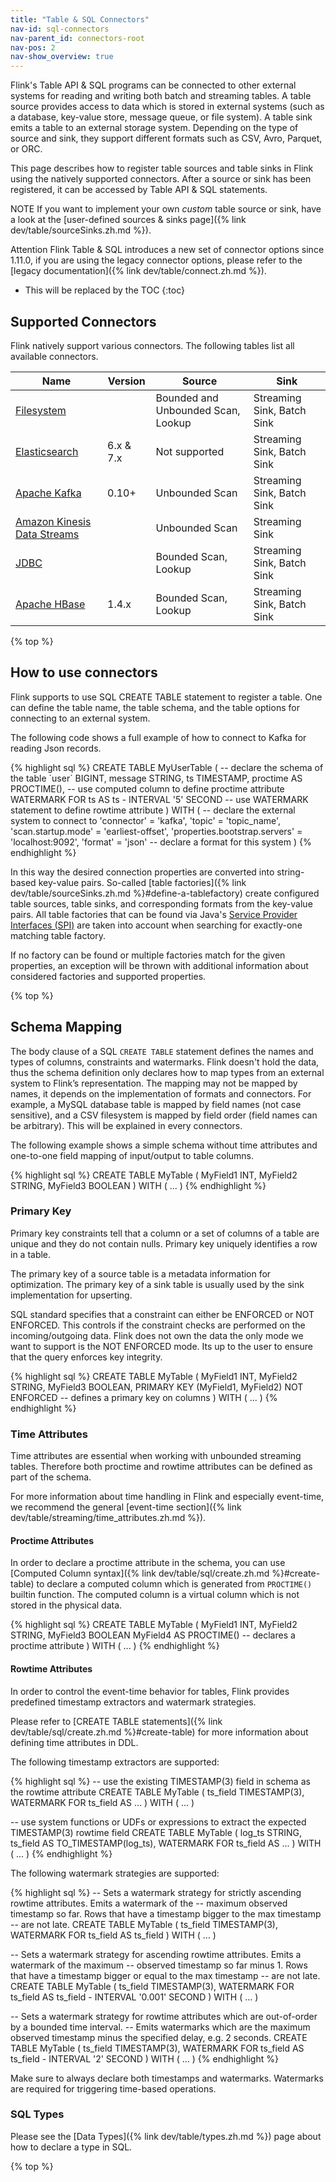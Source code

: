 ```yaml
---
title: "Table & SQL Connectors"
nav-id: sql-connectors
nav-parent_id: connectors-root
nav-pos: 2
nav-show_overview: true
---
```

<!--
Licensed to the Apache Software Foundation (ASF) under one
or more contributor license agreements.  See the NOTICE file
distributed with this work for additional information
regarding copyright ownership.  The ASF licenses this file
to you under the Apache License, Version 2.0 (the
"License"); you may not use this file except in compliance
with the License.  You may obtain a copy of the License at

  http://www.apache.org/licenses/LICENSE-2.0

Unless required by applicable law or agreed to in writing,
software distributed under the License is distributed on an
"AS IS" BASIS, WITHOUT WARRANTIES OR CONDITIONS OF ANY
KIND, either express or implied.  See the License for the
specific language governing permissions and limitations
under the License.
-->


Flink's Table API & SQL programs can be connected to other external systems for reading and writing both batch and streaming tables. A table source provides access to data which is stored in external systems (such as a database, key-value store, message queue, or file system). A table sink emits a table to an external storage system. Depending on the type of source and sink, they support different formats such as CSV, Avro, Parquet, or ORC.

This page describes how to register table sources and table sinks in Flink using the natively supported connectors. After a source or sink has been registered, it can be accessed by Table API & SQL statements.

<span class="label label-info">NOTE</span> If you want to implement your own *custom* table source or sink, have a look at the [user-defined sources & sinks page]({% link dev/table/sourceSinks.zh.md %}).

<span class="label label-danger">Attention</span> Flink Table & SQL introduces a new set of connector options since 1.11.0, if you are using the legacy connector options, please refer to the [legacy documentation]({% link dev/table/connect.zh.md %}).

* This will be replaced by the TOC
{:toc}

Supported Connectors
------------

Flink natively support various connectors. The following tables list all available connectors.

<table class="table table-bordered">
    <thead>
      <tr>
        <th class="text-left">Name</th>
        <th class="text-center">Version</th>
        <th class="text-center">Source</th>
        <th class="text-center">Sink</th>
      </tr>
    </thead>
    <tbody>
    <tr>
      <td><a href="{% link dev/table/connectors/filesystem.zh.md %}">Filesystem</a></td>
      <td></td>
      <td>Bounded and Unbounded Scan, Lookup</td>
      <td>Streaming Sink, Batch Sink</td>
    </tr>
    <tr>
      <td><a href="{% link dev/table/connectors/elasticsearch.zh.md %}">Elasticsearch</a></td>
      <td>6.x & 7.x</td>
      <td>Not supported</td>
      <td>Streaming Sink, Batch Sink</td>
    </tr>
    <tr>
      <td><a href="{% link dev/table/connectors/kafka.zh.md %}">Apache Kafka</a></td>
      <td>0.10+</td>
      <td>Unbounded Scan</td>
      <td>Streaming Sink, Batch Sink</td>
    </tr>
    <tr>
      <td><a href="{% link dev/table/connectors/kinesis.zh.md %}">Amazon Kinesis Data Streams</a></td>
      <td></td>
      <td>Unbounded Scan</td>
      <td>Streaming Sink</td>
    </tr>
    <tr>
      <td><a href="{% link dev/table/connectors/jdbc.zh.md %}">JDBC</a></td>
      <td></td>
      <td>Bounded Scan, Lookup</td>
      <td>Streaming Sink, Batch Sink</td>
    </tr>
    <tr>
      <td><a href="{% link dev/table/connectors/hbase.zh.md %}">Apache HBase</a></td>
      <td>1.4.x</td>
      <td>Bounded Scan, Lookup</td>
      <td>Streaming Sink, Batch Sink</td>
    </tr>
    </tbody>
</table>

{% top %}

How to use connectors
--------

Flink supports to use SQL CREATE TABLE statement to register a table. One can define the table name, the table schema, and the table options for connecting to an external system.

The following code shows a full example of how to connect to Kafka for reading Json records.

<div class="codetabs" markdown="1">
<div data-lang="SQL" markdown="1">
{% highlight sql %}
CREATE TABLE MyUserTable (
  -- declare the schema of the table
  `user` BIGINT,
  message STRING,
  ts TIMESTAMP,
  proctime AS PROCTIME(), -- use computed column to define proctime attribute
  WATERMARK FOR ts AS ts - INTERVAL '5' SECOND  -- use WATERMARK statement to define rowtime attribute
) WITH (
  -- declare the external system to connect to
  'connector' = 'kafka',
  'topic' = 'topic_name',
  'scan.startup.mode' = 'earliest-offset',
  'properties.bootstrap.servers' = 'localhost:9092',
  'format' = 'json'   -- declare a format for this system
)
{% endhighlight %}
</div>
</div>

In this way the desired connection properties are converted into string-based key-value pairs. So-called [table factories]({% link dev/table/sourceSinks.zh.md %}#define-a-tablefactory) create configured table sources, table sinks, and corresponding formats from the key-value pairs. All table factories that can be found via Java's [Service Provider Interfaces (SPI)](https://docs.oracle.com/javase/tutorial/sound/SPI-intro.html) are taken into account when searching for exactly-one matching table factory.

If no factory can be found or multiple factories match for the given properties, an exception will be thrown with additional information about considered factories and supported properties.

{% top %}

Schema Mapping
------------

The body clause of a SQL `CREATE TABLE` statement defines the names and types of columns, constraints and watermarks. Flink doesn't hold the data, thus the schema definition only declares how to map types from an external system to Flink’s representation. The mapping may not be mapped by names, it depends on the implementation of formats and connectors. For example, a MySQL database table is mapped by field names (not case sensitive), and a CSV filesystem is mapped by field order (field names can be arbitrary). This will be explained in every connectors.

The following example shows a simple schema without time attributes and one-to-one field mapping of input/output to table columns.

<div class="codetabs" markdown="1">
<div data-lang="SQL" markdown="1">
{% highlight sql %}
CREATE TABLE MyTable (
  MyField1 INT,
  MyField2 STRING,
  MyField3 BOOLEAN
) WITH (
  ...
)
{% endhighlight %}
</div>
</div>

### Primary Key

Primary key constraints tell that a column or a set of columns of a table are unique and they do not contain nulls. Primary key uniquely identifies a row in a table.

The primary key of a source table is a metadata information for optimization. The primary key of a sink table is usually used by the sink implementation for upserting.

SQL standard specifies that a constraint can either be ENFORCED or NOT ENFORCED. This controls if the constraint checks are performed on the incoming/outgoing data. Flink does not own the data the only mode we want to support is the NOT ENFORCED mode. Its up to the user to ensure that the query enforces key integrity.

<div class="codetabs" markdown="1">
<div data-lang="SQL" markdown="1">
{% highlight sql %}
CREATE TABLE MyTable (
  MyField1 INT,
  MyField2 STRING,
  MyField3 BOOLEAN,
  PRIMARY KEY (MyField1, MyField2) NOT ENFORCED  -- defines a primary key on columns
) WITH (
  ...
)
{% endhighlight %}
</div>
</div>

### Time Attributes

Time attributes are essential when working with unbounded streaming tables. Therefore both proctime and rowtime attributes can be defined as part of the schema.

For more information about time handling in Flink and especially event-time, we recommend the general [event-time section]({% link dev/table/streaming/time_attributes.zh.md %}).

#### Proctime Attributes

In order to declare a proctime attribute in the schema, you can use [Computed Column syntax]({% link dev/table/sql/create.zh.md %}#create-table) to declare a computed column which is generated from `PROCTIME()` builtin function.
The computed column is a virtual column which is not stored in the physical data.

<div class="codetabs" markdown="1">
<div data-lang="SQL" markdown="1">
{% highlight sql %}
CREATE TABLE MyTable (
  MyField1 INT,
  MyField2 STRING,
  MyField3 BOOLEAN
  MyField4 AS PROCTIME() -- declares a proctime attribute
) WITH (
  ...
)
{% endhighlight %}
</div>
</div>

#### Rowtime Attributes

In order to control the event-time behavior for tables, Flink provides predefined timestamp extractors and watermark strategies.

Please refer to [CREATE TABLE statements]({% link dev/table/sql/create.zh.md %}#create-table) for more information about defining time attributes in DDL.

The following timestamp extractors are supported:

<div class="codetabs" markdown="1">
<div data-lang="DDL" markdown="1">
{% highlight sql %}
-- use the existing TIMESTAMP(3) field in schema as the rowtime attribute
CREATE TABLE MyTable (
  ts_field TIMESTAMP(3),
  WATERMARK FOR ts_field AS ...
) WITH (
  ...
)

-- use system functions or UDFs or expressions to extract the expected TIMESTAMP(3) rowtime field
CREATE TABLE MyTable (
  log_ts STRING,
  ts_field AS TO_TIMESTAMP(log_ts),
  WATERMARK FOR ts_field AS ...
) WITH (
  ...
)
{% endhighlight %}
</div>
</div>

The following watermark strategies are supported:

<div class="codetabs" markdown="1">
<div data-lang="DDL" markdown="1">
{% highlight sql %}
-- Sets a watermark strategy for strictly ascending rowtime attributes. Emits a watermark of the
-- maximum observed timestamp so far. Rows that have a timestamp bigger to the max timestamp
-- are not late.
CREATE TABLE MyTable (
  ts_field TIMESTAMP(3),
  WATERMARK FOR ts_field AS ts_field
) WITH (
  ...
)

-- Sets a watermark strategy for ascending rowtime attributes. Emits a watermark of the maximum
-- observed timestamp so far minus 1. Rows that have a timestamp bigger or equal to the max timestamp
-- are not late.
CREATE TABLE MyTable (
  ts_field TIMESTAMP(3),
  WATERMARK FOR ts_field AS ts_field - INTERVAL '0.001' SECOND
) WITH (
  ...
)

-- Sets a watermark strategy for rowtime attributes which are out-of-order by a bounded time interval.
-- Emits watermarks which are the maximum observed timestamp minus the specified delay, e.g. 2 seconds.
CREATE TABLE MyTable (
  ts_field TIMESTAMP(3),
  WATERMARK FOR ts_field AS ts_field - INTERVAL '2' SECOND
) WITH (
  ...
)
{% endhighlight %}
</div>
</div>

Make sure to always declare both timestamps and watermarks. Watermarks are required for triggering time-based operations.

### SQL Types

Please see the [Data Types]({% link dev/table/types.zh.md %}) page about how to declare a type in SQL.

{% top %}
